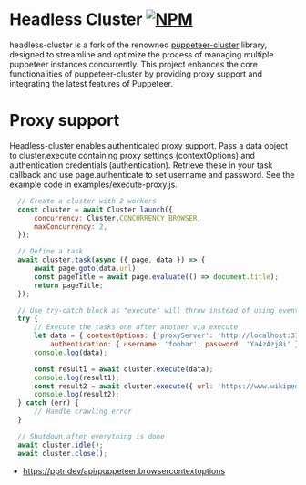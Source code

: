 # Headless Cluster [![NPM](https://img.shields.io/npm/v/chatgpt.svg)](https://www.npmjs.com/package/headless-cluster)
headless-cluster is a fork of the renowned [puppeteer-cluster](https://github.com/thomasdondorf/puppeteer-cluster) library, designed to streamline and optimize the process of managing multiple puppeteer instances concurrently. This project enhances the core functionalities of puppeteer-cluster by providing proxy support and integrating the latest features of Puppeteer.

# Proxy support

Headless-cluster enables authenticated proxy support. Pass a data object to cluster.execute containing proxy settings (contextOptions) and authentication credentials (authentication). Retrieve these in your task callback and use page.authenticate to set username and password. See the example code in examples/execute-proxy.js.

```js
  // Create a cluster with 2 workers
  const cluster = await Cluster.launch({
      concurrency: Cluster.CONCURRENCY_BROWSER,
      maxConcurrency: 2,
  });

  // Define a task
  await cluster.task(async ({ page, data }) => {
      await page.goto(data.url);
      const pageTitle = await page.evaluate(() => document.title);
      return pageTitle;
  });

  // Use try-catch block as "execute" will throw instead of using events
  try {
      // Execute the tasks one after another via execute
      let data = { contextOptions: {'proxyServer': 'http://localhost:3128'}, url: 'https://www.google.com',
          authentication: { username: 'foobar', password: 'Ya4zAzj8i' }};
      console.log(data);

      const result1 = await cluster.execute(data);
      console.log(result1);
      const result2 = await cluster.execute({ url: 'https://www.wikipedia.org'});
      console.log(result2);
  } catch (err) {
      // Handle crawling error
  }

  // Shutdown after everything is done
  await cluster.idle();
  await cluster.close();
```
* https://pptr.dev/api/puppeteer.browsercontextoptions
